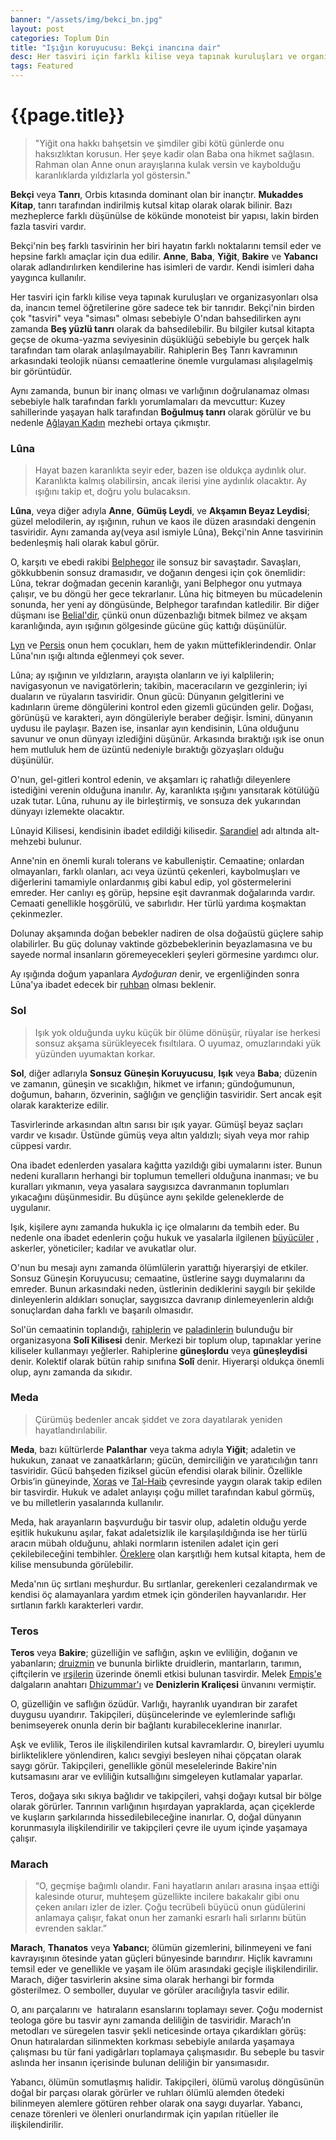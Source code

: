 ```yaml
---
banner: "/assets/img/bekci_bn.jpg"
layout: post
categories: Toplum Din
title: "Işığın koruyucusu: Bekçi inancına dair"
desc: Her tasviri için farklı kilise veya tapınak kuruluşları ve organizasyonları olsa da, inancın temel öğretilerine göre sadece tek bir tanrıdır. Bekçi'nin birden çok "tasviri" veya "siması" olması sebebiyle O'ndan bahsedilirken aynı zamanda Beş Tanrı olarak da bahsedilebilir.
tags: Featured
---
```


# {{page.title}}

<blockquote>"Yiğit ona hakkı bahşetsin ve şimdiler gibi kötü günlerde onu haksızlıktan korusun. Her şeye kadir olan Baba ona hikmet sağlasın. Rahman olan Anne onun arayışlarına kulak versin ve kaybolduğu karanlıklarda yıldızlarla yol göstersin."</blockquote>

**Bekçi** veya **Tanrı**, Orbis kıtasında dominant olan bir inançtır. **Mukaddes Kitap**, tanrı tarafından indirilmiş kutsal kitap olarak olarak bilinir. Bazı mezheplerce farklı düşünülse de kökünde monoteist bir yapısı, lakin birden fazla tasviri vardır.

Bekçi'nin beş farklı tasvirinin her biri hayatın farklı noktalarını temsil eder ve hepsine farklı amaçlar için dua edilir. **Anne**, **Baba**, **Yiğit**, **Bakire** ve **Yabancı** olarak adlandırılırken kendilerine has isimleri de vardır. Kendi isimleri daha yaygınca kullanılır.

Her tasviri için farklı kilise veya tapınak kuruluşları ve organizasyonları olsa da, inancın temel öğretilerine göre sadece tek bir tanrıdır. Bekçi'nin birden çok "tasviri" veya "siması" olması sebebiyle O'ndan bahsedilirken aynı zamanda **Beş yüzlü tanrı** olarak da bahsedilebilir. Bu bilgiler kutsal kitapta geçse de okuma-yazma seviyesinin düşüklüğü sebebiyle bu gerçek halk tarafından tam olarak anlaşılmayabilir. Rahiplerin Beş Tanrı kavramının arkasındaki teolojik nüansı cemaatlerine önemle vurgulaması alışılagelmiş bir görüntüdür.

Aynı zamanda, bunun bir inanç olması ve varlığının doğrulanamaz olması sebebiyle halk tarafından farklı yorumlamaları da mevcuttur: Kuzey sahillerinde yaşayan halk tarafından **Boğulmuş tanrı** olarak görülür ve bu nedenle [Ağlayan Kadın]({{site.baseurl}}/toplum/din/aglayan-kadin) mezhebi ortaya çıkmıştır.

### Lûna
<blockquote>Hayat bazen karanlıkta seyir eder, bazen ise oldukça aydınlık olur. Karanlıkta kalmış olabilirsin, ancak ilerisi yine aydınlık olacaktır. Ay ışığını takip et, doğru yolu bulacaksın.</blockquote>

**Lûna**, veya diğer adıyla **Anne**, **Gümüş Leydi**, ve **Akşamın Beyaz Leydisi**; güzel melodilerin, ay ışığının, ruhun ve kaos ile düzen arasındaki dengenin tasviridir. Aynı zamanda ay(veya asıl ismiyle Lûna), Bekçi'nin Anne tasvirinin bedenleşmiş hali olarak kabul görür.

O, karşıtı ve ebedi rakibi [Belphegor]({{site.baseurl}}/toplum/din/belphegor) ile sonsuz bir savaştadır. Savaşları, gökkubbenin sonsuz dramasıdır, ve doğanın dengesi için çok önemlidir: Lûna, tekrar doğmadan gecenin karanlığı, yani Belphegor onu yutmaya çalışır, ve bu döngü her gece tekrarlanır. Lûna hiç bitmeyen bu mücadelenin sonunda, her yeni ay döngüsünde, Belphegor tarafından katledilir. Bir diğer düşmanı ise [Belial'dir]({{site.baseurl}}/toplum/din/belial), çünkü onun düzenbazlığı bitmek bilmez ve akşam karanlığında, ayın ışığının gölgesinde gücüne güç kattığı düşünülür.

[Lyn]({{site.baseurl}}/toplum/din/belial) ve [Persis]({{site.baseurl}}/toplum/din/persis) onun hem çocukları, hem de yakın müttefiklerindendir. Onlar Lûna'nın ışığı altında eğlenmeyi çok sever.

Lûna;  ay ışığının ve yıldızların, arayışta olanların ve iyi kalplilerin; navigasyonun ve navigatörlerin; takibin, maceracıların ve gezginlerin; iyi duaların ve rüyaların tasviridir. Onun gücü: Dünyanın gelgitlerini ve kadınların üreme döngülerini kontrol eden gizemli gücünden gelir. Doğası, görünüşü ve karakteri, ayın döngüleriyle beraber değişir. İsmini, dünyanın uydusu ile paylaşır. Bazen ise, insanlar ayın kendisinin, Lûna olduğunu savunur ve onun dünyayı izlediğini düşünür. Arkasında bıraktığı ışık ise onun hem mutluluk hem de üzüntü nedeniyle bıraktığı gözyaşları olduğu düşünülür.

O'nun, gel-gitleri kontrol edenin, ve akşamları iç rahatlığı dileyenlere istediğini verenin olduğuna inanılır. Ay, karanlıkta ışığını yansıtarak kötülüğü uzak tutar. Lûna, ruhunu ay ile birleştirmiş, ve sonsuza dek yukarından dünyayı izlemekte olacaktır.

Lûnayid Kilisesi, kendisinin ibadet edildiği kilisedir. [Sarandiel]({{site.baseurl}}/toplum/din/sarandiel) adı altında alt-mehzebi bulunur.

Anne'nin en önemli kuralı tolerans ve kabulleniştir. Cemaatine; onlardan olmayanları, farklı olanları, acı veya üzüntü çekenleri, kaybolmuşları ve diğerlerini tamamiyle onlardanmış gibi kabul edip, yol göstermelerini emreder. Her canlıyı eş görüp, hepsine eşit davranmak doğalarında vardır. Cemaati genellikle hoşgörülü, ve sabırlıdır. Her türlü yardıma koşmaktan çekinmezler.

Dolunay akşamında doğan bebekler nadiren de olsa doğaüstü güçlere sahip olabilirler. Bu güç dolunay vaktinde gözbebeklerinin beyazlamasına ve bu sayede normal insanların göremeyecekleri şeyleri görmesine yardımcı olur.

Ay ışığında doğum yapanlara *Aydoğuran* denir, ve ergenliğinden sonra Lûna'ya ibadet edecek bir [ruhban]({{site.baseurl}}/toplum/mertebeler/ruhbanlar) olması beklenir.

### Sol
<blockquote>Işık yok olduğunda uyku küçük bir ölüme dönüşür, rüyalar ise herkesi sonsuz akşama sürükleyecek fısıltılara. O uyumaz, omuzlarındaki yük yüzünden uyumaktan korkar.</blockquote>

**Sol**, diğer adlarıyla **Sonsuz Güneşin Koruyucusu**, **Işık** veya **Baba**; düzenin ve zamanın, güneşin ve sıcaklığın, hikmet ve irfanın; gündoğumunun, doğumun, baharın, özverinin, sağlığın ve gençliğin tasviridir. Sert ancak eşit olarak karakterize edilir.

Tasvirlerinde arkasından altın sarısı bir ışık yayar. Gümüşî beyaz saçları vardır ve kısadır. Üstünde gümüş veya altın yaldızlı; siyah veya mor rahip cüppesi vardır.

Ona ibadet edenlerden yasalara kağıtta yazıldığı gibi uymalarını ister. Bunun nedeni kuralların herhangi bir toplumun temelleri olduğuna inanması; ve bu kuralları yıkmanın, veya yasalara saygısızca davranmanın toplumları yıkacağını düşünmesidir. Bu düşünce aynı şekilde geleneklerde de uygulanır.

Işık, kişilere aynı zamanda hukukla iç içe olmalarını da tembih eder. Bu nedenle ona ibadet edenlerin çoğu hukuk ve yasalarla ilgilenen [büyücüler]({{site.baseurl}}/toplum/mertebeler/buyuculer) , askerler, yöneticiler; kadılar ve avukatlar olur.

O'nun bu mesajı aynı zamanda ölümlülerin yarattığı hiyerarşiyi de etkiler. Sonsuz Güneşin Koruyucusu; cemaatine, üstlerine saygı duymalarını da emreder. Bunun arkasındaki neden, üstlerinin dediklerini saygılı bir şekilde dinleyenlerin aldıkları sonuçlar, saygısızca davranıp dinlemeyenlerin aldığı sonuçlardan daha farklı ve başarılı olmasıdır.

Sol'ün cemaatinin toplandığı, [rahiplerin]({{site.baseurl}}/toplum/mertebeler/ruhbanlar) ve [paladinlerin]({{site.baseurl}}/toplum/mertebeler/ruhbanlar) bulunduğu bir organizasyona **Solî Kilisesi** denir. Merkezi bir toplum olup, tapınaklar yerine kiliseler kullanmayı yeğlerler. Rahiplerine **güneşlordu** veya **güneşleydisi** denir. Kolektif olarak bütün rahip sınıfına **Solî** denir. Hiyerarşi oldukça önemli olup, aynı zamanda da sıkıdır.

### Meda
<blockquote>Çürümüş bedenler ancak şiddet ve zora dayatılarak yeniden hayatlandırılabilir.</blockquote>

**Meda**, bazı kültürlerde **Palanthar** veya takma adıyla **Yiğit**; adaletin ve hukukun, zanaat ve zanaatkârların; gücün, demirciliğin ve yaratıcılığın tanrı tasviridir. Gücü bahşeden fiziksel gücün efendisi olarak bilinir. Özellikle Orbis’in güneyinde, [Xoras]({{site.baseurl}}/cografya/yerlesim/xoras) ve [Tal-Haib]({{site.baseurl}}/cografya/yerlesim/tal-haib) çevresinde yaygın olarak takip edilen bir tasvirdir. Hukuk ve adalet anlayışı çoğu millet tarafından kabul görmüş, ve bu milletlerin yasalarında kullanılır.

Meda, hak arayanların başvurduğu bir tasvir olup, adaletin olduğu yerde eşitlik hukukunu aşılar, fakat adaletsizlik ile karşılaşıldığında ise her türlü aracın mübah olduğunu, ahlaki normların istenilen adalet için geri çekilebileceğini tembihler. [Öreklere]({{site.baseurl}}/canlilar/orekler/orekler) olan karşıtlığı hem kutsal kitapta, hem de kilise mensubunda görülebilir.

Meda'nın üç sırtlanı meşhurdur. Bu sırtlanlar, gerekenleri cezalandırmak ve kendisi öç alamayanlara yardım etmek için gönderilen hayvanlarıdır. Her sırtlanın farklı karakterleri vardır.

### Teros
**Teros** veya **Bakire**; güzelliğin ve saflığın, aşkın ve evliliğin, doğanın ve yabanların; [druizmin]({{site.baseurl}}/toplum/mertebeler/druidler) ve bununla birlikte druidlerin, mantarların, tarımın, çiftçilerin ve [ırşilerin]({{site.baseurl}}/canlilar/irsiler/irsiler) üzerinde önemli etkisi bulunan tasvirdir. Melek [Empis'e]({{site.baseurl}}/toplum/din/empis) dalgaların anahtarı [Dhizummar'ı]({{site.baseurl}}/nesneler/dhizummar) ve **Denizlerin Kraliçesi** ünvanını vermiştir.

O, güzelliğin ve saflığın özüdür. Varlığı, hayranlık uyandıran bir zarafet duygusu uyandırır. Takipçileri, düşüncelerinde ve eylemlerinde saflığı benimseyerek onunla derin bir bağlantı kurabileceklerine inanırlar.

Aşk ve evlilik, Teros ile ilişkilendirilen kutsal kavramlardır. O, bireyleri uyumlu birlikteliklere yönlendiren, kalıcı sevgiyi besleyen nihai çöpçatan olarak saygı görür. Takipçileri, genellikle gönül meselelerinde Bakire'nin kutsamasını arar ve evliliğin kutsallığını simgeleyen kutlamalar yaparlar.

Teros, doğaya sıkı sıkıya bağlıdır ve takipçileri, vahşi doğayı kutsal bir bölge olarak görürler. Tanrının varlığının hışırdayan yapraklarda, açan çiçeklerde ve kuşların şarkılarında hissedilebileceğine inanırlar. O, doğal dünyanın korunmasıyla ilişkilendirilir ve takipçileri çevre ile uyum içinde yaşamaya çalışır.

### Marach
<blockquote>“O, geçmişe bağımlı olandır. Fani hayatların anıları arasına inşaa ettiği kalesinde oturur, muhteşem güzellikte incilere bakakalır gibi onu çeken anıları izler de izler. Çoğu tecrübeli büyücü onun güdülerini anlamaya çalışır, fakat onun her zamanki esrarlı hali sırlarını bütün evrenden saklar.”</blockquote>

**Marach**, **Thanatos** veya **Yabancı**; ölümün gizemlerini, bilinmeyeni ve fani kavrayışının ötesinde yatan güçleri bünyesinde barındırır. Hiçlik kavramını temsil eder ve genellikle ve yaşam ile ölüm arasındaki geçişle ilişkilendirilir. Marach, diğer tasvirlerin aksine sima olarak herhangi bir formda gösterilmez. O semboller, duyular ve görüler aracılığıyla tasvir edilir.

O, anı parçalarını ve  hatıraların esanslarını toplamayı sever. Çoğu modernist teologa göre bu tasvir aynı zamanda deliliğin de tasviridir. Marach’ın metodları ve süregelen tasvir şekli neticesinde ortaya çıkardıkları görüş: Onun hatıralardan silinmekten korkması sebebiyle anılarda yaşamaya çalışması bu tür fani yadigârları toplamaya çalışmasıdır. Bu sebeple bu tasvir aslında her insanın içerisinde bulunan deliliğin bir yansımasıdır.

Yabancı, ölümün somutlaşmış halidir. Takipçileri, ölümü varoluş döngüsünün doğal bir parçası olarak görürler ve ruhları ölümlü alemden ötedeki bilinmeyen alemlere götüren rehber olarak ona saygı duyarlar. Yabancı, cenaze törenleri ve ölenleri onurlandırmak için yapılan ritüeller ile ilişkilendirilir.